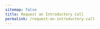 ```yaml
---
sitemap: false
title: Request an Introductory Call
permalink: /request-an-introductory-call
---
```

<!--[if lte IE 8]>
<script charset="utf-8" type="text/javascript" src="//js.hsforms.net/forms/v2-legacy.js"></script>
<![endif]-->
<script charset="utf-8" type="text/javascript" src="//js.hsforms.net/forms/v2.js"></script>
<script>
  hbspt.forms.create({
	region: "na1",
	portalId: "1900369",
	formId: "be0ff9dc-b14e-4157-bbad-252e1e2df36c"
});
</script>
